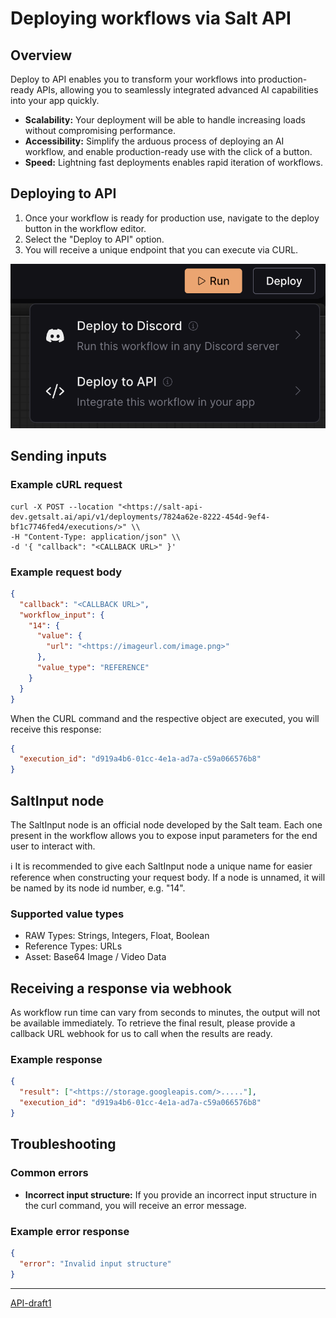 # Deploying workflows via Salt API

## Overview

Deploy to API enables you to transform your workflows into production-ready APIs, allowing you to seamlessly integrated advanced AI capabilities into your app quickly.

- **Scalability:** Your deployment will be able to handle increasing loads without compromising performance.
- **Accessibility:** Simplify the arduous process of deploying an AI workflow, and enable production-ready use with the click of a button.
- **Speed:** Lightning fast deployments enables rapid iteration of workflows.

## Deploying to API

1. Once your workflow is ready for production use, navigate to the deploy button in the workflow editor.
2. Select the "Deploy to API" option.
3. You will receive a unique endpoint that you can execute via CURL.

![deployments1](images/deployments1.png)

## Sending inputs

### Example cURL request

```
curl -X POST --location "<https://salt-api-dev.getsalt.ai/api/v1/deployments/7824a62e-8222-454d-9ef4-bf1c7746fed4/executions/>" \\
-H "Content-Type: application/json" \\
-d '{ "callback": "<CALLBACK URL>" }'
```

### Example request body

```json
{
  "callback": "<CALLBACK URL>",
  "workflow_input": {
    "14": {
      "value": {
        "url": "<https://imageurl.com/image.png>"
      },
      "value_type": "REFERENCE"
    }
  }
}
```

When the CURL command and the respective object are executed, you will receive this response:

```json
{
  "execution_id": "d919a4b6-01cc-4e1a-ad7a-c59a066576b8"
}
```

## SaltInput node

The SaltInput node is an official node developed by the Salt team. Each one present in the workflow allows you to expose input parameters for the end user to interact with.

<aside>
ℹ️ It is recommended to give each SaltInput node a unique name for easier reference when constructing your request body. If a node is unnamed, it will be named by its node id number, e.g. "14".
</aside>

### Supported value types

- RAW Types: Strings, Integers, Float, Boolean
- Reference Types: URLs
- Asset: Base64 Image / Video Data

## Receiving a response via webhook

As workflow run time can vary from seconds to minutes, the output will not be available immediately. To retrieve the final result, please provide a callback URL webhook for us to call when the results are ready.

### Example response

```json
{
  "result": ["<https://storage.googleapis.com/>....."],
  "execution_id": "d919a4b6-01cc-4e1a-ad7a-c59a066576b8"
}
```

## Troubleshooting

### Common errors

- **Incorrect input structure:** If you provide an incorrect input structure in the curl command, you will receive an error message.

### Example error response

```json
{
  "error": "Invalid input structure"
}
```

---

[API-draft1](https://www.notion.so/API-draft1-8e7e8ca522264238962c4d7e8285119c?pvs=21)
